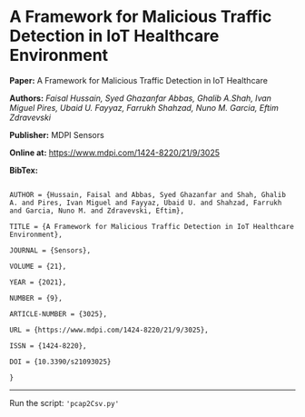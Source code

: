 # A Framework for Malicious Traffic Detection in IoT Healthcare Environment
**Paper:** A Framework for Malicious Traffic Detection in IoT Healthcare

**Authors:** *Faisal Hussain, Syed Ghazanfar Abbas, Ghalib A.Shah, Ivan Miguel Pires, Ubaid U. Fayyaz, Farrukh Shahzad, Nuno M. Garcia, Eftim Zdravevski*

**Publisher:** MDPI Sensors

**Online at:**  https://www.mdpi.com/1424-8220/21/9/3025

**BibTex:**

```@Article{s21093025,

AUTHOR = {Hussain, Faisal and Abbas, Syed Ghazanfar and Shah, Ghalib A. and Pires, Ivan Miguel and Fayyaz, Ubaid U. and Shahzad, Farrukh and Garcia, Nuno M. and Zdravevski, Eftim},

TITLE = {A Framework for Malicious Traffic Detection in IoT Healthcare Environment},

JOURNAL = {Sensors},

VOLUME = {21},

YEAR = {2021},

NUMBER = {9},

ARTICLE-NUMBER = {3025},

URL = {https://www.mdpi.com/1424-8220/21/9/3025},

ISSN = {1424-8220},

DOI = {10.3390/s21093025}

}
```
---
 Run the script: `'pcap2Csv.py'`
